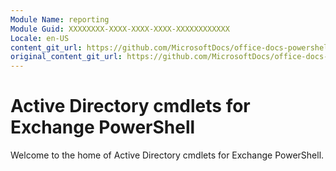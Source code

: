```yaml
---
Module Name: reporting
Module Guid: XXXXXXXX-XXXX-XXXX-XXXX-XXXXXXXXXXXX
Locale: en-US
content_git_url: https://github.com/MicrosoftDocs/office-docs-powershell/blob/live/exchange/exchange-ps/exchange/reporting/reporting.md
original_content_git_url: https://github.com/MicrosoftDocs/office-docs-powershell/blob/live/exchange/exchange-ps/exchange/reporting/reporting.md
---
```


# Active Directory cmdlets for Exchange PowerShell

Welcome to the home of Active Directory cmdlets for Exchange PowerShell.